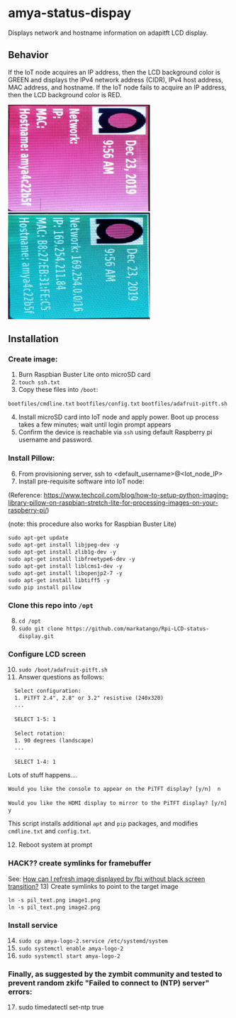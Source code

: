 # amya-status-dispay

Displays network and hostname information on adapitft LCD display.  

## Behavior
If the IoT node acquires an IP address, then the LCD background color is GREEN and displays the IPv4 network address (CIDR), IPv4 host address, MAC address, and hostname.  If the IoT node fails to acquire an IP address, then the LCD background color is RED.

<img src="https://github.com/miyachiamericaeurope/amya-status-display/blob/media/NoConnection.jpg" alt="No connection" width="320p" height="240"> <img src="https://github.com/miyachiamericaeurope/amya-status-display/blob/media/Connection.jpg" alt="OK connection" width="320p" height="240">


## Installation

### Create image:
1) Burn Raspbian Buster Lite onto microSD card
2) `touch ssh.txt`
3) Copy these files into `/boot`:

  `bootfiles/cmdline.txt`
  `bootfiles/config.txt`
  `bootfiles/adafruit-pitft.sh`
  
4) Install microSD card into IoT node and apply power. Boot up process takes a few minutes; wait until login prompt appears
5) Confirm the device is reachable via `ssh` using default Raspberry pi username and password.

### Install Pillow:
6) From provisioning server, ssh to <default_username>@<Iot_node_IP>
7) Install pre-requisite software into IoT node:

(Reference: https://www.techcoil.com/blog/how-to-setup-python-imaging-library-pillow-on-raspbian-stretch-lite-for-processing-images-on-your-raspberry-pi/)

(note: this procedure also works for Raspbian Buster Lite)
```
sudo apt-get update
sudo apt-get install libjpeg-dev -y
sudo apt-get install zlib1g-dev -y
sudo apt-get install libfreetype6-dev -y
sudo apt-get install liblcms1-dev -y
sudo apt-get install libopenjp2-7 -y
sudo apt-get install libtiff5 -y
sudo pip install pillow
```
### Clone this repo into `/opt`
8) `cd /opt`
9) `sudo git clone https://github.com/markatango/Rpi-LCD-status-display.git`

### Configure LCD screen
10) `sudo /boot/adafruit-pitft.sh`
11) Answer questions as follows:
```
  Select configuration:
  1. PiTFT 2.4", 2.8" or 3.2" resistive (240x320)
  ...

  SELECT 1-5: 1 

  Select rotation:
  1. 90 degrees (landscape)
  ...

  SELECT 1-4: 1
  ```
  Lots of stuff happens....
  ```
  Would you like the console to appear on the PiTFT display? [y/n]  n

  Would you like the HDMI display to mirror to the PiTFT display? [y/n] y
  ```

This script installs additional `apt` and `pip` packages, and modifies `cmdline.txt` and `config.txt`.

12) Reboot system at prompt

### HACK?? create symlinks for framebuffer
See: [How can I refresh image displayed by fbi without black screen transition?](https://raspberrypi.stackexchange.com/questions/24180/how-can-i-refresh-image-displayed-by-fbi-without-black-screen-transition)
13) Create symlinks to point to the target image
```
ln -s pil_text.png image1.png
ln -s pil_text.png image2.png
```

### Install service
14) `sudo cp amya-logo-2.service /etc/systemd/system`
15) `sudo systemctl enable amya-logo-2`
16) `sudo systemctl start amya-logo-2`

### Finally, as suggested by the zymbit community and tested to prevent random zkifc "Failed to connect to (NTP) server" errors:
17) sudo timedatectl set-ntp true


